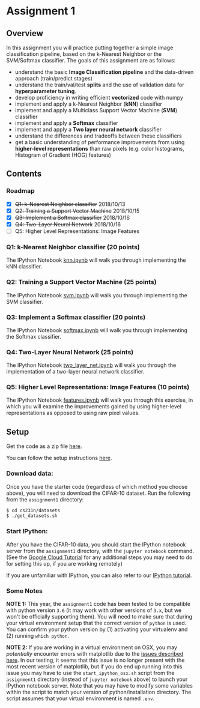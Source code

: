 # Assignment 1

## Overview

In this assignment you will practice putting together a simple image classification pipeline, based on the k-Nearest Neighbor or the SVM/Softmax classifier. The goals of this assignment are as follows:

- understand the basic **Image Classification pipeline** and the data-driven approach (train/predict stages)
- understand the train/val/test **splits** and the use of validation data for **hyperparameter tuning**.
- develop proficiency in writing efficient **vectorized** code with numpy
- implement and apply a k-Nearest Neighbor (**kNN**) classifier
- implement and apply a Multiclass Support Vector Machine (**SVM**) classifier
- implement and apply a **Softmax** classifier
- implement and apply a **Two layer neural network** classifier
- understand the differences and tradeoffs between these classifiers
- get a basic understanding of performance improvements from using **higher-level representations** than raw pixels (e.g. color histograms, Histogram of Gradient (HOG) features)

## Contents

### Roadmap

- [x] ~~Q1: k-Nearest Neighbor classifier~~ 2018/10/13
- [x] ~~Q2: Training a Support Vector Machine~~ 2018/10/15
- [x] ~~Q3: Implement a Softmax classifier~~ 2018/10/16
- [x] ~~Q4: Two-Layer Neural Network~~ 2018/10/16
- [ ] Q5: Higher Level Representations: Image Features

### Q1: k-Nearest Neighbor classifier (20 points)

The IPython Notebook [knn.ipynb](https://github.com/ECer23/cs231n.assignments/blob/master/assignment1/knn.ipynb) will walk you through implementing the kNN classifier.

### Q2: Training a Support Vector Machine (25 points)

The IPython Notebook [svm.ipynb](https://github.com/ECer23/cs231n.assignments/blob/master/assignment1/svm.ipynb) will walk you through implementing the SVM classifier.

### Q3: Implement a Softmax classifier (20 points)

The IPython Notebook [softmax.ipynb](https://github.com/ECer23/cs231n.assignments/blob/master/assignment1/softmax.ipynb) will walk you through implementing the Softmax classifier.

### Q4: Two-Layer Neural Network (25 points)
The IPython Notebook [two_layer_net.ipynb](https://github.com/ECer23/cs231n.assignments/blob/master/assignment1/two_layer_net.ipynb) will walk you through the implementation of a two-layer neural network classifier.

### Q5: Higher Level Representations: Image Features (10 points)

The IPython Notebook [features.ipynb](https://github.com/ECer23/cs231n.assignments/blob/master/assignment1/features.ipynb) will walk you through this exercise, in which you will examine the improvements gained by using higher-level representations as opposed to using raw pixel values.

## Setup

Get the code as a zip file [here](http://cs231n.github.io/assignments/2018/spring1718_assignment1.zip).

You can follow the setup instructions [here](http://cs231n.github.io/setup-instructions/).

### Download data:
Once you have the starter code (regardless of which method you choose above), you will need to download the CIFAR-10 dataset.
Run the following from the `assignment1` directory:

```bash
$ cd cs231n/datasets
$ ./get_datasets.sh
```

### Start IPython:
After you have the CIFAR-10 data, you should start the IPython notebook server from the
`assignment1` directory, with the `jupyter notebook` command. (See the [Google Cloud Tutorial](http://cs231n.github.io/gce-tutorial/) for any additional steps you may need to do for setting this up, if you are working remotely)

If you are unfamiliar with IPython, you can also refer to our
[IPython tutorial](/ipython-tutorial).

### Some Notes
**NOTE 1:** This year, the `assignment1` code has been tested to be compatible with python version `3.6` (it may work with other versions of `3.x`, but we won't be officially supporting them). You will need to make sure that during your virtual environment setup that the correct version of `python` is used. You can confirm your python version by (1) activating your virtualenv and (2) running `which python`.

**NOTE 2:** If you are working in a virtual environment on OSX, you may *potentially* encounter
errors with matplotlib due to the [issues described here](http://matplotlib.org/faq/virtualenv_faq.html). In our testing, it seems that this issue is no longer present with the most recent version of matplotlib, but if you do end up running into this issue you may have to use the `start_ipython_osx.sh` script from the `assignment1` directory (instead of `jupyter notebook` above) to launch your IPython notebook server. Note that you may have to modify some variables within the script to match your version of python/installation directory. The script assumes that your virtual environment is named `.env`.
